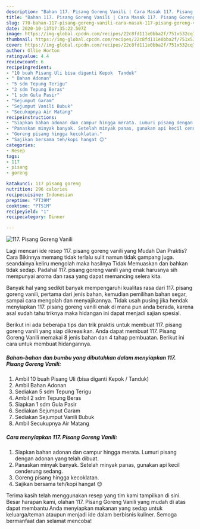 ```yaml
---
description: "Bahan 117. Pisang Goreng Vanili | Cara Masak 117. Pisang Goreng Vanili Yang Lezat"
title: "Bahan 117. Pisang Goreng Vanili | Cara Masak 117. Pisang Goreng Vanili Yang Lezat"
slug: 770-bahan-117-pisang-goreng-vanili-cara-masak-117-pisang-goreng-vanili-yang-lezat
date: 2020-10-13T17:35:22.507Z
image: https://img-global.cpcdn.com/recipes/22c8fd111e0bba2f/751x532cq70/117-pisang-goreng-vanili-foto-resep-utama.jpg
thumbnail: https://img-global.cpcdn.com/recipes/22c8fd111e0bba2f/751x532cq70/117-pisang-goreng-vanili-foto-resep-utama.jpg
cover: https://img-global.cpcdn.com/recipes/22c8fd111e0bba2f/751x532cq70/117-pisang-goreng-vanili-foto-resep-utama.jpg
author: Ollie Horton
ratingvalue: 4.4
reviewcount: 6
recipeingredient:
- "10 buah Pisang Uli bisa diganti Kepok  Tanduk"
- " Bahan Adonan"
- "5 sdm Tepung Terigu"
- "2 sdm Tepung Beras"
- "1 sdm Gula Pasir"
- "Sejumput Garam"
- "Sejumput Vanili Bubuk"
- "Secukupnya Air Matang"
recipeinstructions:
- "Siapkan bahan adonan dan campur hingga merata. Lumuri pisang dengan adonan yang telah dibuat."
- "Panaskan minyak banyak. Setelah minyak panas, gunakan api kecil cenderung sedang."
- "Goreng pisang hingga kecoklatan."
- "Sajikan bersama teh/kopi hangat 😊"
categories:
- Resep
tags:
- 117
- pisang
- goreng

katakunci: 117 pisang goreng 
nutrition: 296 calories
recipecuisine: Indonesian
preptime: "PT39M"
cooktime: "PT51M"
recipeyield: "1"
recipecategory: Dinner

---
```



![117. Pisang Goreng Vanili](https://img-global.cpcdn.com/recipes/22c8fd111e0bba2f/751x532cq70/117-pisang-goreng-vanili-foto-resep-utama.jpg)

Lagi mencari ide resep 117. pisang goreng vanili yang Mudah Dan Praktis? Cara Bikinnya memang tidak terlalu sulit namun tidak gampang juga. seandainya keliru mengolah maka hasilnya Tidak Memuaskan dan bahkan tidak sedap. Padahal 117. pisang goreng vanili yang enak harusnya sih mempunyai aroma dan rasa yang dapat memancing selera kita.

Banyak hal yang sedikit banyak mempengaruhi kualitas rasa dari 117. pisang goreng vanili, pertama dari jenis bahan, kemudian pemilihan bahan segar, sampai cara mengolah dan menyajikannya. Tidak usah pusing jika hendak menyiapkan 117. pisang goreng vanili enak di mana pun anda berada, karena asal sudah tahu triknya maka hidangan ini dapat menjadi sajian spesial.




Berikut ini ada beberapa tips dan trik praktis untuk membuat 117. pisang goreng vanili yang siap dikreasikan. Anda dapat membuat 117. Pisang Goreng Vanili memakai 8 jenis bahan dan 4 tahap pembuatan. Berikut ini cara untuk membuat hidangannya.

<!--inarticleads1-->

##### Bahan-bahan dan bumbu yang dibutuhkan dalam menyiapkan 117. Pisang Goreng Vanili:

1. Ambil 10 buah Pisang Uli (bisa diganti Kepok / Tanduk)
1. Ambil  Bahan Adonan
1. Sediakan 5 sdm Tepung Terigu
1. Ambil 2 sdm Tepung Beras
1. Siapkan 1 sdm Gula Pasir
1. Sediakan Sejumput Garam
1. Sediakan Sejumput Vanili Bubuk
1. Ambil Secukupnya Air Matang




<!--inarticleads2-->

##### Cara menyiapkan 117. Pisang Goreng Vanili:

1. Siapkan bahan adonan dan campur hingga merata. Lumuri pisang dengan adonan yang telah dibuat.
1. Panaskan minyak banyak. Setelah minyak panas, gunakan api kecil cenderung sedang.
1. Goreng pisang hingga kecoklatan.
1. Sajikan bersama teh/kopi hangat 😊




Terima kasih telah menggunakan resep yang tim kami tampilkan di sini. Besar harapan kami, olahan 117. Pisang Goreng Vanili yang mudah di atas dapat membantu Anda menyiapkan makanan yang sedap untuk keluarga/teman ataupun menjadi ide dalam berbisnis kuliner. Semoga bermanfaat dan selamat mencoba!
